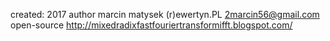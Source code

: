


created: 2017
author marcin matysek (r)ewertyn.PL
2marcin56@gmail.com
open-source
http://mixedradixfastfouriertransformifft.blogspot.com/
